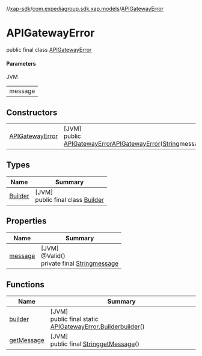 //[xap-sdk](../../../index.md)/[com.expediagroup.sdk.xap.models](../index.md)/[APIGatewayError](index.md)

# APIGatewayError

public final class [APIGatewayError](index.md)

#### Parameters

JVM

| |
|---|
| message |

## Constructors

| | |
|---|---|
| [APIGatewayError](-a-p-i-gateway-error.md) | [JVM]<br>public [APIGatewayError](index.md)[APIGatewayError](-a-p-i-gateway-error.md)([String](https://docs.oracle.com/javase/8/docs/api/java/lang/String.html)message) |

## Types

| Name | Summary |
|---|---|
| [Builder](-builder/index.md) | [JVM]<br>public final class [Builder](-builder/index.md) |

## Properties

| Name | Summary |
|---|---|
| [message](index.md#-911663589%2FProperties%2F699445674) | [JVM]<br>@Valid()<br>private final [String](https://docs.oracle.com/javase/8/docs/api/java/lang/String.html)[message](index.md#-911663589%2FProperties%2F699445674) |

## Functions

| Name | Summary |
|---|---|
| [builder](builder.md) | [JVM]<br>public final static [APIGatewayError.Builder](-builder/index.md)[builder](builder.md)() |
| [getMessage](get-message.md) | [JVM]<br>public final [String](https://docs.oracle.com/javase/8/docs/api/java/lang/String.html)[getMessage](get-message.md)() |
